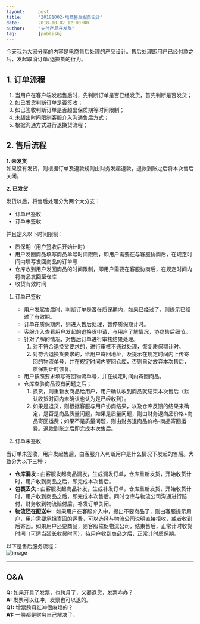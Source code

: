 ```yaml
---  
layout:     post   
title:      "20181002-电商售后服务设计"  
date:       2018-10-02 12:00:00  
author:     "支付产品开发群"  
tag:		[publish] 
---
```




今天我为大家分享的内容是电商售后处理的产品设计。售后处理即用户已经付款之后，发起取消订单/退换货的行为。

## 1. 订单流程

1. 当用户在客户端发起售后时，先判断订单是否已经发货，首先判断是否发货；  
2. 如已发货判断订单是否签收；   
3. 如已签收判断订单是否超出保质期等时间限制；  
4. 未超出时间限制客服介入沟通售后方式；  
5. 根据沟通方式进行退换货流程；  

## 2. 售后流程

**1. 未发货**  
如果没有发货，则根据订单及退款规则由财务发起退款，退款到账之后将本次售后关闭。  

**2. 已发货**  

发货以后，将售后处理分为两个大分支：
- 订单已签收
- 订单未签收  

并且定义以下时间限制：
- 质保期（用户签收后开始计时）
- 用户发回商品填写商品单号时间限制，即用户需要在与客服协商后，在规定时间内填写发回商品的订单号
- 仓库收到用户发回商品的时间限制，即用户需要在客服协商后，在规定时间内将商品发回至仓库
- 收货有效时间

1. 订单已签收   
   - 用户发起售后时，判断订单是否在质保期内，如果已经过了，则提示已经过了有效期。
   - 订单在质保期内，则进入售后处理，暂停质保期计时。
   - 客服介入查看用户发起的退换货申请，与用户了解情况，协商售后细节。
   - 针对了解的情况，对售后订单进行审核结果处理。
	 1. 对不符合退换货要求的，进行审核不通过处理，恢复质保期计时。
	 2. 对符合退换货要求的，给用户寄回地址，及提示在规定时间内上传寄回的物流单号，并在规定时间内寄回仓库，否则自动放弃本次售后，质保期计时恢复。
   - 用户按照要求填写寄回物流单号，并在规定时间内寄回商品。
   - 仓库查验商品没有问题之后；
	 1. 换货，则重新发商品给用户，用户确认收到商品就结束本次售后（默认收货时间内未确认也认为是已经收到）。
	 2. 如果是退货，则根据客服与用户协商结果，以及仓库反馈的结果来确定，是否是商品质量问题，如果是质量问题，则由财务退商品价格+商品寄回运费；如果不是质量问题，则由财务退商品价格-商品寄回运费。退款到账之后即完成本次售后。  

2. 订单未签收  

当订单未签收，用户发起售后，由客服介入判断用户是什么情况下发起的售后。大致分为以下三种：

- **仓库漏发** : 由客服发起商品漏发，生成漏发订单，仓库重新发货，开始收货计时，用户收到商品之后，即完成本次售后。
- **包裹丢失** : 由客服发起商品补发，生成补发订单，仓库重新发货，开始收货计时，用户收到商品之后，即完成本次售后。同时仓库与物流公司沟通进行赔付，财务收到物流赔付后，补发订单关闭。
- **物流还在配送中** : 如果用户在客服介入中，提出不要商品了，则由客服提示用户，用户需要承担寄回的运费，可以选择与物流公司说明直接拒收，或者收到后寄回。如果用户还要商品，则客服催促物流公司，结束售后，正常计时收货时间（可适当延长收货时间），待用户收到商品之后，正常计时质保期。

以下是售后服务流程：  
![image](http://static.cocolian.cn/img/201810/workflow.png) 


---


## Q&A

**Q:** 如果开具了发票，也跨月了，又要退货，发票咋办？  
**A:** 发票可以红冲，发票也可以退的。  
**Q1:** 增票跨月红冲很麻烦的？  
**A1:** 一般都是财务自己解决了。  

